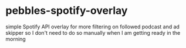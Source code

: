 # pebbles-spotify-overlay
simple Spotify API overlay for more filtering on followed podcast and ad skipper so I don't need to do so manually when I am getting ready in the morning
